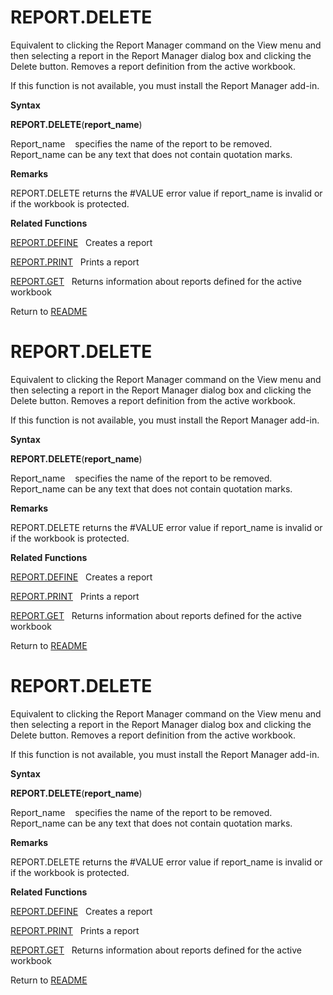 # REPORT.DELETE

Equivalent to clicking the Report Manager command on the View menu and
then selecting a report in the Report Manager dialog box and clicking
the Delete button. Removes a report definition from the active workbook.

If this function is not available, you must install the Report Manager
add-in.

**Syntax**

**REPORT.DELETE**(**report\_name**)

Report\_name&nbsp;&nbsp;&nbsp;&nbsp;specifies the name of the report to
be removed. Report\_name can be any text that does not contain quotation
marks.

**Remarks**

REPORT.DELETE returns the \#VALUE error value if report\_name is invalid
or if the workbook is protected.

**Related Functions**

[REPORT.DEFINE](REPORT.DEFINE.md)&nbsp;&nbsp;&nbsp;Creates a report

[REPORT.PRINT](REPORT.PRINT.md)&nbsp;&nbsp;&nbsp;Prints a report

[REPORT.GET](REPORT.GET.md)&nbsp;&nbsp;&nbsp;Returns information about reports defined
for the active workbook



Return to [README](README.md#R)

# REPORT.DELETE

Equivalent to clicking the Report Manager command on the View menu and
then selecting a report in the Report Manager dialog box and clicking
the Delete button. Removes a report definition from the active workbook.

If this function is not available, you must install the Report Manager
add-in.

**Syntax**

**REPORT.DELETE**(**report\_name**)

Report\_name&nbsp;&nbsp;&nbsp;&nbsp;specifies the name of the report to
be removed. Report\_name can be any text that does not contain quotation
marks.

**Remarks**

REPORT.DELETE returns the \#VALUE error value if report\_name is invalid
or if the workbook is protected.

**Related Functions**

[REPORT.DEFINE](REPORT.DEFINE.md)&nbsp;&nbsp;&nbsp;Creates a report

[REPORT.PRINT](REPORT.PRINT.md)&nbsp;&nbsp;&nbsp;Prints a report

[REPORT.GET](REPORT.GET.md)&nbsp;&nbsp;&nbsp;Returns information about reports defined
for the active workbook



Return to [README](README.md#R)

# REPORT.DELETE

Equivalent to clicking the Report Manager command on the View menu and
then selecting a report in the Report Manager dialog box and clicking
the Delete button. Removes a report definition from the active workbook.

If this function is not available, you must install the Report Manager
add-in.

**Syntax**

**REPORT.DELETE**(**report\_name**)

Report\_name&nbsp;&nbsp;&nbsp;&nbsp;specifies the name of the report to
be removed. Report\_name can be any text that does not contain quotation
marks.

**Remarks**

REPORT.DELETE returns the \#VALUE error value if report\_name is invalid
or if the workbook is protected.

**Related Functions**

[REPORT.DEFINE](REPORT.DEFINE.md)&nbsp;&nbsp;&nbsp;Creates a report

[REPORT.PRINT](REPORT.PRINT.md)&nbsp;&nbsp;&nbsp;Prints a report

[REPORT.GET](REPORT.GET.md)&nbsp;&nbsp;&nbsp;Returns information about reports defined
for the active workbook



Return to [README](README.md#R)

